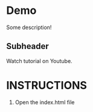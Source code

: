 # Demo

Some description!

## Subheader

Watch tutorial on Youtube.

# INSTRUCTIONS

1. Open the index.html file